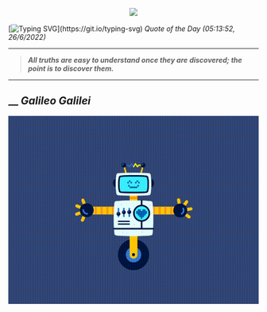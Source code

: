 <p align='center'><img src='https://komarev.com/ghpvc/?username=hungpurdie&label=Total+Vistors&color=brightgreen&style=plastic'></p> 


 [![Typing SVG](https://readme-typing-svg.herokuapp.com?font=Press+Start+2P&color=C2F784&size=35&width=900&height=100&lines=Hello+World%2C+I'm+Hung+!)](https://git.io/typing-svg) 
 _Quote of the Day (05:13:52, 26/6/2022)_
___
>**_All truths are easy to understand once they are discovered; the point is to discover them._**
___
## __ **_Galileo Galilei_** 
<p align="center"><img src="src/assets/images/robot-dancing-dribble.gif"/></p>